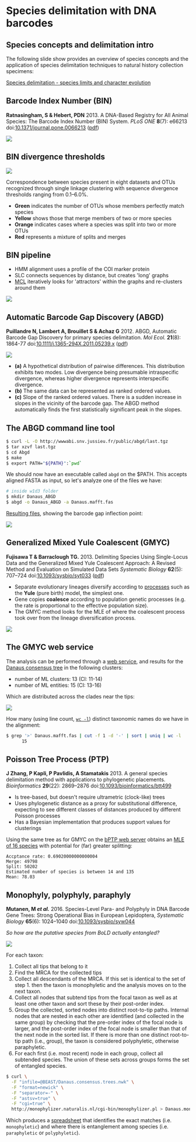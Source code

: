 Species delimitation with DNA barcodes
======================================

Species concepts and delimitation intro
---------------------------------------

The following slide show provides an overview of species concepts and the application
of species delimitation techniques to natural history collection specimens: 

[Species delimitation - species limits and character evolution](https://www.slideshare.net/rvosa/species-delimitation-species-limits-and-character-evolution)

Barcode Index Number (BIN)
--------------------------

**Ratnasingham, S & Hebert, PDN** 2013. A DNA-Based Registry for All Animal Species: The 
Barcode Index Number (BIN) System. _PLoS ONE_ **8**(7): e66213
doi:[10.1371/journal.pone.0066213](https://doi.org/10.1371/journal.pone.0066213)
([pdf](BIN.pdf))

![](BIN_splitmerge.png)

BIN divergence thresholds
-------------------------

![](BIN_divergence.png)

Correspondence between species present in eight datasets and OTUs recognized 
through single linkage clustering with sequence divergence thresholds ranging from 
0.1–6.0%. 

- **Green** indicates the number of OTUs whose members perfectly match species
- **Yellow** shows those that merge members of two or more species
- **Orange** indicates cases where a species was split into two or more OTUs
- **Red** represents a mixture of splits and merges

BIN pipeline
------------

- HMM alignment uses a profile of the COI marker protein
- SLC connects sequences by distance, but creates 'long' graphs
- [MCL](MCL.pdf) iteratively looks for 'attractors' within the graphs and re-clusters 
  around them

![](BIN_pipelineMCL.png)

Automatic Barcode Gap Discovery (ABGD)
--------------------------------------

**Puillandre N, Lambert A, Brouillet S & Achaz G** 2012. ABGD, Automatic Barcode Gap 
Discovery for primary species delimitation. _Mol Ecol._ **21**(8): 1864-77
doi:[10.1111/j.1365-294X.2011.05239.x](http://doi.org/10.1111/j.1365-294X.2011.05239.x)
([pdf](ABGD.pdf))

![](ABGD.png)

- **(a)** A hypothetical distribution of pairwise differences. This distribution exhibits 
  two modes. Low divergence being presumable intraspecific divergence, whereas higher
  divergence represents interspecific divergence. 
- **(b)** The same data can be represented as ranked ordered values. 
- **(c)** Slope of the ranked ordered values. There is a sudden increase in slopes in the 
  vicinity of the barcode gap. The ABGD method automatically finds the first statistically 
  significant peak in the slopes.
  
The ABGD command line tool
--------------------------

```bash
$ curl -L -O http://wwwabi.snv.jussieu.fr/public/abgd/last.tgz
$ tar xzvf last.tgz
$ cd Abgd
$ make
$ export PATH="${PATH}":`pwd`
```

We should now have an executable called `abgd` on the $PATH. This accepts
aligned FASTA as input, so let's analyze one of the files we have:

```bash
# inside w1d3 folder
$ mkdir Danaus_ABGD
$ abgd -o Danaus_ABGD -a Danaus.mafft.fas
```

[Resulting files](Danaus_ABGD), showing the barcode gap inflection point:

![](Danaus_ABGD/Danaus.rank.svg)

Generalized Mixed Yule Coalescent (GMYC)
-------------------------------------------------------------------

**Fujisawa T & Barraclough TG.** 2013. Delimiting Species Using Single-Locus Data and 
the Generalized Mixed Yule Coalescent Approach: A Revised Method and Evaluation on 
Simulated Data Sets _Systematic Biology_ **62**(5): 707–724 
doi:[10.1093/sysbio/syt033](https://doi.org/10.1093/sysbio/syt033) ([pdf](GMYC.pdf))

- Separate evolutionary lineages diversify according to 
  [processes](https://en.wikipedia.org/wiki/Birth%E2%80%93death_process) such as the 
  **Yule** (pure birth) model, the simplest one.
- Gene copies **coalesce** according to population genetic processes (e.g. the rate is
  proportional to the effective population size).
- The GMYC method looks for the MLE of where the coalescent process took over from the
  lineage diversification process.

![](GMYC.png)

The GMYC web service
--------------------

The analysis can be performed through a [web service](http://species.h-its.org/gmyc/),
and results for the [Danaus consensus tree](BEAST/Danaus.consensus.trees.nwk) in the 
following clusters:

- number of ML clusters: 13 (CI: 11-14)
- number of ML entities: 15 (CI: 13-16)

Which are distributed across the clades near the tips:

![](GMYC_results.png)

How many (using line count, [`wc -l`](http://linuxcommand.org/lc3_man_pages/wc1.html)) 
distinct taxonomic names do we have in the alignment:

```bash
$ grep '>' Danaus.mafft.fas | cut -f 1 -d '-' | sort | uniq | wc -l
      15
```

Poisson Tree Process (PTP)
--------------------------

**J Zhang, P Kapli, P Pavlidis, A Stamatakis** 2013. A general species delimitation
method with applications to phylogenetic placements. _Bioinformatics_ **29**(22): 
2869–2876 
doi:[10.1093/bioinformatics/btt499](https://doi.org/10.1093/bioinformatics/btt499)

- Is tree-based, but doesn't require ultrametric (clock-like) trees
- Uses phylogenetic distance as a proxy for substitutional difference, expecting to
  see different classes of distances produced by different Poisson processes
- Has a Bayesian implementation that produces support values for clusterings

Using the same tree as for GMYC on the [bPTP web server](http://species.h-its.org/ptp/)
obtains an [MLE of 16 species](PTP/output.PTPMLPartition.txt) with potential for (far)
greater splitting:

```
Accptance rate: 0.69020000000000004 
Merge: 49798 
Split: 50202 
Estimated number of species is between 14 and 135 
Mean: 78.03
```

Monophyly, polyphyly, paraphyly
-------------------------------

**Mutanen, M _et al._** 2016. Species-Level Para- and Polyphyly in DNA Barcode Gene 
Trees: Strong Operational Bias in European Lepidoptera, _Systematic Biology_ 
**65**(6): 1024–1040 doi:[10.1093/sysbio/syw044](https://doi.org/10.1093/sysbio/syw044)

_So how are the putative species from BoLD actually entangled?_

![](monophyly.jpg)

For each taxon:
1. Collect all tips that belong to it
2. Find the MRCA for the collected tips
3. Collect all descendants of the MRCA. If this set is identical to the set of step 1. 
   then the taxon is monophyletic and the analysis moves on to the next taxon.
4. Collect all nodes that subtend tips from the focal taxon as well as at least one other 
   taxon and sort these by their post-order index.
5. Group the collected, sorted nodes into distinct root-to-tip paths. Internal nodes that 
   are nested in each other are identified (and collected in the same group) by checking 
   that the pre-order index of the focal node is larger, and the post-order index of the 
   focal node is smaller than that of the next node in the sorted list. If there is more 
   than one distinct root-to-tip path (i.e., group), the taxon is considered polyphyletic,
   otherwise paraphyletic.
6. For each first (i.e. most recent) node in each group, collect all subtended species. 
   The union of these sets across groups forms the set of entangled species.

```bash
$ curl \
  -F "infile=@BEAST/Danaus.consensus.trees.nwk" \
  -F "format=newick" \
  -F "separator=-" \
  -F "astsv=true" \
  -F "cgi=true" \
  http://monophylizer.naturalis.nl/cgi-bin/monophylizer.pl > Danaus.monophyly.tsv
```

Which produces a [spreadsheet](Danaus.monophyly.tsv) that identifies the exact matches
(i.e. `monophyletic`) and where there is entanglement among species (i.e. `paraphyletic`
or `polyphyletic`).
